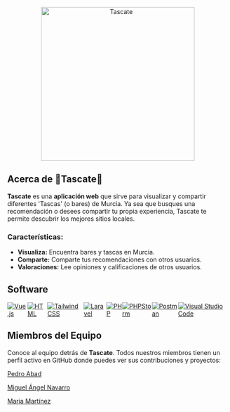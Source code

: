 <p align="center">
  <picture>
    <source srcset="https://github.com/user-attachments/assets/0f384e22-cf27-4559-8a9b-5549a79e774d" media="(prefers-color-scheme: dark)" />
    <source srcset="https://github.com/user-attachments/assets/6ebd8b5b-caa9-4f2e-917e-c4017a9693e6" media="(prefers-color-scheme: light)" />
    <img src="https://github.com/user-attachments/assets/6ebd8b5b-caa9-4f2e-917e-c4017a9693e6" width="350" alt="Tascate" />
  </picture>
</p>

## Acerca de 🍋Tascate🍋

**Tascate** es una **aplicación web** que sirve para visualizar y compartir diferentes 'Tascas' (o bares) de Murcia. Ya sea que busques una recomendación o desees compartir tu propia experiencia, Tascate te permite descubrir los mejores sitios locales.

### Características:
- **Visualiza:** Encuentra bares y tascas en Murcia.
- **Comparte:** Comparte tus recomendaciones con otros usuarios.
- **Valoraciones:** Lee opiniones y calificaciones de otros usuarios.

## Software

<div style="display: flex; justify-content: center;">
  <a href="https://vuejs.org/" target="_blank"><img src="https://skillicons.dev/icons?i=vue" alt="Vue.js" title="Vue.js"></a>
  <a href="https://developer.mozilla.org/en-US/docs/Web/HTML" target="_blank"><img src="https://skillicons.dev/icons?i=html" alt="HTML" title="HTML"></a>
  <a href="https://tailwindcss.com/" target="_blank"><img src="https://skillicons.dev/icons?i=tailwind" alt="Tailwind CSS" title="Tailwind CSS"></a>
  <a href="https://laravel.com/" target="_blank"><img src="https://skillicons.dev/icons?i=laravel" alt="Laravel" title="Laravel"></a>
  <a href="https://www.php.net/" target="_blank"><img src="https://skillicons.dev/icons?i=php" alt="PHP" title="PHP"></a>
  <a href="https://www.jetbrains.com/phpstorm/" target="_blank"><img src="https://skillicons.dev/icons?i=phpstorm" alt="PHPStorm" title="PHPStorm"></a>
  <a href="https://www.postman.com/" target="_blank"><img src="https://skillicons.dev/icons?i=postman" alt="Postman" title="Postman"></a>
  <a href="https://code.visualstudio.com/" target="_blank"><img src="https://skillicons.dev/icons?i=visualstudio" alt="Visual Studio Code" title="Visual Studio Code"></a>
</div>

## Miembros del Equipo

Conoce al equipo detrás de **Tascate**. Todos nuestros miembros tienen un perfil activo en GitHub donde puedes ver sus contribuciones y proyectos:

[Pedro Abad](https://github.com/PeterCavv)

[Miguel Ángel Navarro](https://github.com/Snippyyy)

[Maria Martínez](https://github.com/MariaMartinezRos)
